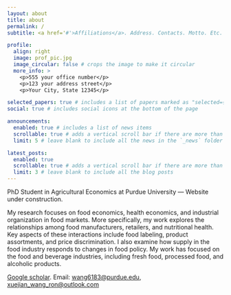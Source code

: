 ```yaml
---
layout: about
title: about
permalink: /
subtitle: <a href='#'>Affiliations</a>. Address. Contacts. Motto. Etc.

profile:
  align: right
  image: prof_pic.jpg
  image_circular: false # crops the image to make it circular
  more_info: >
    <p>555 your office number</p>
    <p>123 your address street</p>
    <p>Your City, State 12345</p>

selected_papers: true # includes a list of papers marked as "selected={true}"
social: true # includes social icons at the bottom of the page

announcements:
  enabled: true # includes a list of news items
  scrollable: true # adds a vertical scroll bar if there are more than 3 news items
  limit: 5 # leave blank to include all the news in the `_news` folder

latest_posts:
  enabled: true
  scrollable: true # adds a vertical scroll bar if there are more than 3 new posts items
  limit: 3 # leave blank to include all the blog posts
---
```


PhD Student in Agricultural Economics at Purdue University — Website under construction. 

 My research focuses on food economics, health economics, and industrial organization in food markets. More specifically, my work explores the relationships among food manufacturers, retailers, and nutritional health. Key aspects of these interactions include food labeling, product assortments, and price discrimination. I also examine how supply in the food industry responds to changes in food policy. My work has focused on the food and beverage industries, including fresh food, processed food, and alcoholic products.

[Google scholar](https://scholar.google.com/citations?user=WzFYCQ0AAAAJ). Email: wang6183@purdue.edu, xuejian_wang_ron@outlook.com
